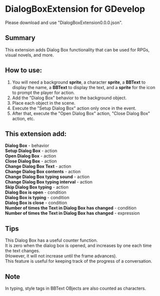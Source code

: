 # DialogBoxExtension for GDevelop
Please download and use "DialogBoxExtension0.0.0.json".

## Summary
This extension adds Dialog Box functionality that can be used for RPGs, visual novels, and more.

## How to use:
1. You will need a background **sprite**, a character **sprite**, a **BBText** to display the name, a **BBText** to display the text, and a **sprite** for the icon to prompt the player for action.
1. Add the "Dialog Box" behavior to the background object.
1. Place each object in the scene.
1. Execute the "Setup Dialog Box" action only once in the event.
1. After that, execute the "Open Dialog Box" action, "Close Dialog Box" action, etc.

## This extension add:
**Dialog Box** - behavior  
**Setup Dialog Box** - action  
**Open Dialog Box** - action  
**Close Dialog Box** - action  
**Change Dialog Box Text** - action  
**Change Dialog Box contents** - action  
**Change Dialog Box typing sound** - action  
**Change Dialog Box typing interval** - action  
**Skip Dialog Box typing** - action  
**Dialog Box is open** - condition  
**Dialog Box is typing** - condition  
**Dialog Box is close** - condition  
**Number of times the Text in Dialog Box has changed** - condition  
**Number of times the Text in Dialog Box has changed** - expression  

## Tips
This Dialog Box has a useful counter function.  
It is zero when the dialog box is opened, and increases by one each time the text changes.  
(However, it will not increase until the frame advances).  
This feature is useful for keeping track of the progress of a conversation.

## Note
In typing, style tags in BBText OBjects are also counted as characters.

 
